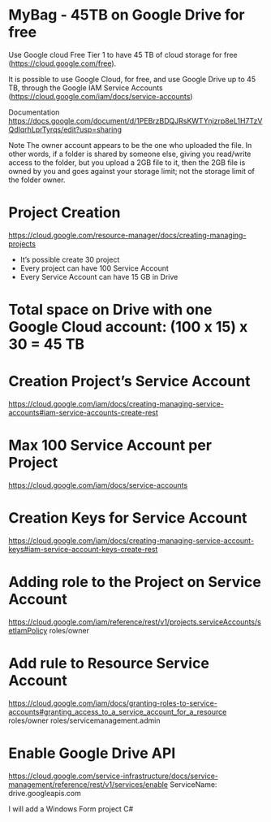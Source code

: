 # MyBag - 45TB on Google Drive for free
Use Google cloud Free Tier 1 to have 45 TB of cloud storage for free (https://cloud.google.com/free).

It is possible to use Google Cloud, for free, and use Google Drive up to 45 TB, through the Google IAM Service Accounts (https://cloud.google.com/iam/docs/service-accounts)

Documentation
https://docs.google.com/document/d/1PEBrzBDQJRsKWTYnjzrp8eL1H7TzVQdIqrhLprTyrqs/edit?usp=sharing


Note
The owner account appears to be the one who uploaded the file. In other words, if a folder is shared by someone else, giving you read/write access to the folder, but you upload a 2GB file to it, then the 2GB file is owned by you and goes against your storage limit; not the storage limit of the folder owner.


# Project Creation
https://cloud.google.com/resource-manager/docs/creating-managing-projects
- It’s possible create 30 project
- Every project can have 100 Service Account
- Every Service Account can have 15 GB in Drive

# Total space on Drive with one Google Cloud account: (100 x 15) x 30 = 45 TB


# Creation Project’s Service Account
https://cloud.google.com/iam/docs/creating-managing-service-accounts#iam-service-accounts-create-rest

# Max 100 Service Account per Project
https://cloud.google.com/iam/docs/service-accounts 

# Creation Keys for Service Account
https://cloud.google.com/iam/docs/creating-managing-service-account-keys#iam-service-account-keys-create-rest 

# Adding role to the Project on Service Account
https://cloud.google.com/iam/reference/rest/v1/projects.serviceAccounts/setIamPolicy 
roles/owner

# Add rule to Resource Service Account
https://cloud.google.com/iam/docs/granting-roles-to-service-accounts#granting_access_to_a_service_account_for_a_resource
roles/owner
roles/servicemanagement.admin

# Enable Google Drive API
https://cloud.google.com/service-infrastructure/docs/service-management/reference/rest/v1/services/enable
ServiceName: drive.googleapis.com


I will add a Windows Form project C#
